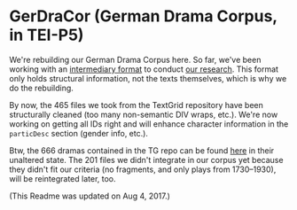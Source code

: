 # GerDraCor (German Drama Corpus, in TEI-P5)

We're rebuilding our German Drama Corpus here. So far, we've been working with an
[intermediary format](https://github.com/dlina/project/tree/master/data/zwischenformat)
to conduct [our research](https://dlina.github.io/talks/). This format only holds
structural information, not the texts themselves, which is why we do the rebuilding.

By now, the 465 files we took from the TextGrid repository have been structurally cleaned
(too many non-semantic DIV wraps, etc.). We're now working on getting all IDs right and
will enhance character information in the ```particDesc``` section (gender info, etc.).

Btw, the 666 dramas contained in the TG repo can be found [here](https://github.com/DLiNa/project/tree/master/data/textgrid-repository-dramas)
in their unaltered state. The 201 files we didn't integrate in our corpus yet
because they didn't fit our criteria (no fragments, and only plays from 1730–1930),
will be reintegrated later, too.

(This Readme was updated on Aug 4, 2017.)
